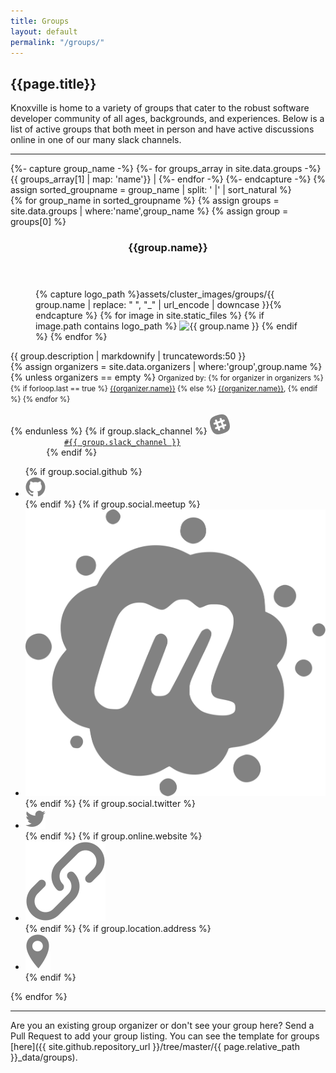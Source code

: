 ```yaml
---
title: Groups
layout: default
permalink: "/groups/"
---
```

## {{page.title}}

Knoxville is home to a variety of groups that cater to the robust software developer community of all ages, backgrounds, and experiences. Below is a list of active groups that both meet in person and have active discussions online in one of our many slack channels. 

<hr>
<!-- Ensure that groups are sorted alphabetically, not based on file name in `_data` folder -->
{%- capture group_name -%}
    {%- for groups_array in site.data.groups -%}
       {{ groups_array[1] | map: 'name'}} |
    {%- endfor -%}
{%- endcapture -%}
{% assign sorted_groupname = group_name | split: ' |' | sort_natural %}

<section class="cards">
{% for group_name in sorted_groupname %}
{% assign groups = site.data.groups | where:'name',group_name %}
{% assign group = groups[0] %}
<article class="card">
    <header class="card__title">
      <h3 id="{{group.name | replace: " ", "_" | url_encode | downcase }}">{{group.name}}</h3>
    </header>
    <figure class="card__image">
    {% capture logo_path %}assets/cluster_images/groups/{{ group.name | replace: " ", "_" | url_encode | downcase }}{% endcapture %}
    {% for image in site.static_files %}
        {% if image.path contains logo_path %}
            <img src="{{absolute.url}}{{image.path}}" alt ="{{ group.name }}"/>
        {% endif %}
    {% endfor %}
    </figure>
    <main class="card__description">
        {{ group.description | markdownify | truncatewords:50 }}
    </main> 
    <footer class="card__footer">
        {% assign organizers = site.data.organizers | where:'group',group.name %}
        {% unless organizers == empty %}
            <small class="organizers">Organized by: 
            {% for organizer in organizers %}
                {% if forloop.last == true %}
                    <a href="{{absolute.url}}/about/#{{ organizer.name | replace: " ", "_" | url_encode | downcase }}">{{organizer.name}}</a>
                {% else %}
                    <a href="{{absolute.url}}/about/#{{ organizer.name | replace: " ", "_" | url_encode | downcase }}">{{organizer.name}}</a>, 
                {% endif %}   
            {% endfor %}
        </small><br/><br/>
        {% endunless %}
        {% if group.slack_channel %}
        <img src="/assets/icons/icon-slack.svg" class="icon icon-slack">
        <code>
            <a href="https://knoxdevs.slack.com/messages/{{ group.slack_channel }}"  target="_blank" title="Join the conversation on the KnoxDevs slack in the {{ group.slack_channel }} channel!">#{{ group.slack_channel }}</a>
        </code>
        {% endif %}
        <ul>
            {% if group.social.github %}
            <li>
                <a href="https://github.com/{{ group.social.github }}" target="_blank"><img src="/assets/icons/icon-github.svg" class="icon icon-github"></a>
            </li>
            {% endif %}
            {% if group.social.meetup %}
            <li>
                <a href="https://meetup.com/{{ group.social.meetup }}" target="_blank">
                    <img src="/assets/icons/icon-meetup.svg" class="icon icon-meetup">
                </a>
            </li>
            {% endif %}
            {% if group.social.twitter %}
            <li>
                <a href="https://twitter.com/{{ group.social.twitter }}" target="_blank">
                    <img src="/assets/icons/icon-twitter.svg" class="icon icon-twitter">
                </a>
            </li>
            {% endif %}
            {% if group.online.website %}
            <li>
                <a href="{{ group.online.website }}" target="_blank">
                <img src="/assets/icons/icon-link.svg" class="icon icon-website">
                </a>
            </li>
            {% endif %}
            {% if group.location.address %}
            <li data-toggle="tooltip" data-placement="bottom" title="{{group.location.name}}">
                <a href="https://www.google.com/maps/place/{{ group.location.address | url_encode }}" target="_blank"><img src="/assets/icons/icon-location.svg" class="icon icon-location">
                </a>
            </li>
            {% endif %}
        </ul>
    </footer>
</article>
{% endfor %}
</section>

<hr />

<section id="update_the_list" markdown="1">
Are you an existing group organizer or don't see your group here? Send a Pull Request to add your group listing. You can see the template for groups [here]({{ site.github.repository_url }}/tree/master/{{ page.relative_path }}_data/groups).

</section>